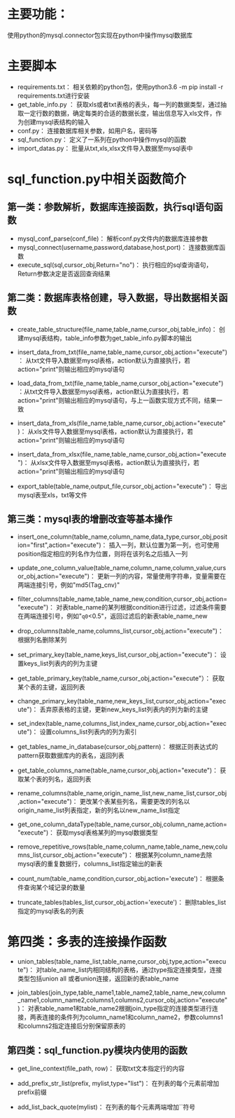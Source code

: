 
# 主要功能：
使用python的mysql.connector包实现在python中操作mysql数据库

# 主要脚本
- requirements.txt： 相关依赖的python包，使用python3.6 -m pip install -r requirements.txt进行安装
- get_table_info.py ： 获取xls或者txt表格的表头，每一列的数据类型，通过抽取一定行数的数据，确定每类的合适的数据长度，输出信息写入xls文件，作为创建mysql表结构的输入
- conf.py： 连接数据库相关参数，如用户名，密码等
- sql_function.py： 定义了一系列在python中操作mysql的函数
- import_datas.py： 批量从txt,xls,xlsx文件导入数据至mysql表中

# sql_function.py中相关函数简介

## 第一类：参数解析，数据库连接函数，执行sql语句函数

- mysql_conf_parse(conf_file)：   解析conf.py文件内的数据库连接参数
- mysql_connect(username,password,database,host,port)：  连接数据库函数
- execute_sql(sql,cursor_obj,Return="no")：   执行相应的sql查询语句，Return参数决定是否返回查询结果

## 第二类：数据库表格创建，导入数据，导出数据相关函数

- create_table_structure(file_name,table_name,cursor_obj,table_info)：   创建mysql表结构，table_info参数为get_table_info.py脚本的输出

- insert_data_from_txt(file_name,table_name,cursor_obj,action="execute")： 从txt文件导入数据至mysql表格，action默认为直接执行，若action="print"则输出相应的mysql语句

- load_data_from_txt(file_name,table_name,cursor_obj,action="execute")：从txt文件导入数据至mysql表格，action默认为直接执行，若action="print"则输出相应的mysql语句，与上一函数实现方式不同，结果一致

- insert_data_from_xls(file_name,table_name,cursor_obj,action="execute")： 从xls文件导入数据至mysql表格，action默认为直接执行，若action="print"则输出相应的mysql语句

- insert_data_from_xlsx(file_name,table_name,cursor_obj,action="execute")： 从xlsx文件导入数据至mysql表格，action默认为直接执行，若action="print"则输出相应的mysql语句

- export_table(table_name,output_file,cursor_obj,action="execute")： 导出mysql表至xls，txt等文件

## 第三类：mysql表的增删改查等基本操作

- insert_one_column(table_name,column_name,data_type,cursor_obj,position="first",action="execute")：   插入一列，默认位置为第一列，也可使用position指定相应的列名作为位置，则将在该列名之后插入一列

- update_one_column_value(table_name,column_name,column_value,cursor_obj,action="execute")： 更新一列的内容，常量使用字符串，变量需要在两端连接引号，例如"md5(Tag_cnv)"

- filter_columns(table_name,table_name_new,condition,cursor_obj,action="execute")： 对表table_name的某列根据condition进行过滤，过滤条件需要在两端连接引号，例如"`q0`<0.5"，返回过滤后的新表table_name_new

- drop_columns(table_name,columns_list,cursor_obj,action="execute")： 根据列名删除某列

- set_primary_key(table_name,keys_list,cursor_obj,action="execute")： 设置keys_list列表内的列为主键

- get_table_primary_key(table_name,cursor_obj,action="execute"）： 获取某个表的主键，返回列表

- change_primary_key(table_name,new_keys_list,cursor_obj,action="execute")： 丢弃原表格的主键，更新new_keys_list列表内的列为新的主键

- set_index(table_name,columns_list,index_name,cursor_obj,action="execute")： 设置columns_list列表内的列为索引

- get_tables_name_in_database(cursor_obj,pattern)： 根据正则表达式的pattern获取数据库内的表名，返回列表

- get_table_columns_name(table_name,cursor_obj,action="execute")： 获取某个表的列名，返回列表

- rename_columns(table_name,origin_name_list,new_name_list,cursor_obj,action="execute")： 更改某个表某些列名，需要更改的列名以origin_name_list列表指定，新的列名以new_name_list指定

- get_one_column_dataType(table_name,cursor_obj,column_name,action="execute")： 获取mysql表格某列的mysql数据类型

- remove_repetitive_rows(table_name,column_name,table_name_new,columns_list,cursor_obj,action="execute")： 根据某列column_name去除mysql表的重复数据行，columns_list指定输出的新表

- count_num(table_name,condition,cursor_obj,action='execute')： 根据条件查询某个域记录的数量

- truncate_tables(tables_list,cursor_obj,action='execute')： 删除tables_list指定的mysql表名的列表



# 第四类：多表的连接操作函数

- union_tables(table_name_list,table_name,cursor_obj,type,action="execute")： 对table_name_list内相同结构的表格，通过type指定连接类型，连接类型包括union all 或者union连接，返回新的表table_name

- join_tables(join_type,table_name1,table_name2,table_name_new,column_name1,column_name2,columns1,columns2,cursor_obj,action="execute")： 对表table_name1和table_name2根据join_type指定的连接类型进行连接，两表连接的条件列为column_name1和column_name2，参数columns1和columns2指定连接后分别保留原表的








## 第四类：sql_function.py模块内使用的函数

- get_line_context(file_path, row)：    获取txt文本指定行的内容

- add_prefix_str_list(prefix, mylist,type="list")： 在列表的每个元素前增加prefix前缀

- add_list_back_quote(mylist)： 在列表的每个元素两端增加``符号



